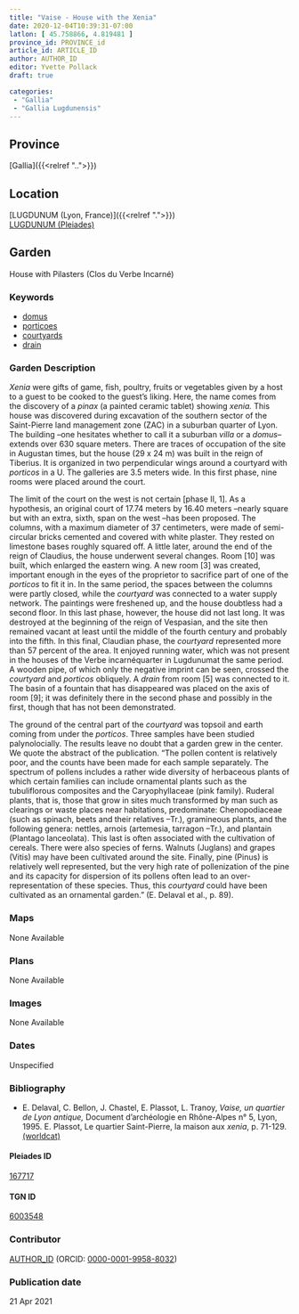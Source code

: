 ```yaml
---
title: "Vaise - House with the Xenia"
date: 2020-12-04T10:39:31-07:00
latlon: [ 45.758866, 4.819481 ]
province_id: PROVINCE_id
article_id: ARTICLE_ID
author: AUTHOR_ID
editor: Yvette Pollack
draft: true

categories:
 - "Gallia"
 - "Gallia Lugdunensis"
---
```


## Province
[Gallia]({{<relref "..">}})

## Location

[LUGDUNUM (Lyon, France)]({{<relref ".">}}) \
[LUGDUNUM (Pleiades)](https://pleiades.stoa.org/places/167717)

<!--### Location Description-->

<!-- LEAVE THIS BLANK FOR NOW -->

<!--## Sublocation-->

<!--
[AREA WITHIN LOCATION, LIKE “PALATINE HILL”](GEOREFERENCE LINK)
A sublocation is any area larger than an individual garden, but located within a location. I would always try to include a link to a controlled vocabulary here if possible. This ID may well be different from the Garden ID, e.g., Pompeii versus a Garden in one of the houses which has its own Pleiades ID.
-->

<!--### Sublocation Description-->

<!-- DESCRIPTION -->

## Garden
House with Pilasters (Clos du Verbe Incarné)

### Keywords
- [domus](http://vocab.getty.edu/page/aat/300005506)
- [porticoes](http://vocab.getty.edu/page/aat/300004145)
- [courtyards](http://vocab.getty.edu/page/aat/300004095)
- [drain](http://vocab.getty.edu/page/aat/300052564)

### Garden Description
*Xenia* were gifts of game, fish, poultry, fruits or vegetables given by a host to a guest to be cooked to the guest’s liking. Here, the name comes from the discovery of a *pinax* (a painted ceramic tablet) showing *xenia.* This house was discovered during excavation of the southern sector of the Saint-Pierre land management zone (ZAC) in a suburban quarter of Lyon. The building –one hesitates whether to call it a suburban *villa* or a *domus*–extends over 630 square meters. There are traces of occupation of the site in Augustan times, but the house (29 x 24 m) was built in the reign of Tiberius. It is organized in two perpendicular wings around a courtyard with *porticos* in a U. The galleries are 3.5 meters wide. In this first phase, nine rooms were placed around the court.

The limit of the court on the west is not certain [phase II, 1]. As a hypothesis, an original court of 17.74 meters by 16.40 meters –nearly square but with an extra, sixth, span on the west –has been proposed. The columns, with a maximum diameter of 37 centimeters, were made of semi-circular bricks cemented and covered with white plaster. They rested on limestone bases roughly squared off. A little later, around the end of the reign of Claudius, the house underwent several changes. Room [10] was built, which enlarged the eastern wing. A new room [3] was created, important enough in the eyes of the proprietor to sacrifice part of one of the *porticos* to fit it in. In the same period, the spaces between the columns were partly closed, while the *courtyard* was connected to a water supply network. The paintings were freshened up, and the house doubtless had a second floor. In this last phase, however, the house did not last long. It was destroyed at the beginning of the reign of Vespasian, and the site then remained vacant at least until the middle of the fourth century and probably into the fifth. In this final, Claudian phase, the *courtyard* represented more than 57 percent of the area. It enjoyed running water, which was not present in the houses of the Verbe incarnéquarter in Lugdunumat the same period. A wooden pipe, of which only the negative imprint can be seen, crossed the *courtyard* and *porticos* obliquely. A *drain* from room [5] was connected to it. The basin of a fountain that has disappeared was placed on the axis of room [9]; it was definitely there in the second phase and possibly in the first, though that has not been demonstrated.

The ground of the central part of the *courtyard* was topsoil and earth coming from under the *porticos*. Three samples have been studied palynolocially. The results leave no doubt that a garden grew in the center. We quote the abstract of the publication. “The pollen content is relatively poor, and the counts have been made for each sample separately. The spectrum of pollens includes a rather wide diversity of herbaceous plants of which certain families can include ornamental plants such as the tubuliflorous composites and the Caryophyllaceae (pink family). Ruderal plants, that is, those that grow in sites much transformed by man such as clearings or waste places near habitations, predominate: Chenopodiaceae (such as spinach, beets and their relatives –Tr.), gramineous plants, and the following genera: nettles, arnois (artemesia, tarragon –Tr.), and plantain (Plantago lanceolata). This last is often associated with the cultivation of cereals. There were also species of ferns. Walnuts (Juglans) and grapes (Vitis) may have been cultivated around the site. Finally, pine (Pinus) is relatively well represented, but the very high rate of pollenization of the pine and its capacity for dispersion of its pollens often lead to an over-representation of these species. Thus, this *courtyard* could have been cultivated as an ornamental garden.” (E. Delaval et al., p. 89).

### Maps

None Available

### Plans

None Available

### Images

None Available

### Dates
Unspecified

### Bibliography
- E. Delaval, C. Bellon, J. Chastel, E. Plassot, L. Tranoy, *Vaise, un quartier de Lyon antique,* Document d’archéologie en Rhône-Alpes n° 5, Lyon, 1995. E. Plassot, Le quartier Saint-Pierre, la maison aux *xenia*, p. 71-129.  [(worldcat)](http://www.worldcat.org/oclc/1031979297)  


<!--#### Periodo ID-->

<!-- [PERIODO_ID](https://pleiades.stoa.org/places/PLEIADES_ID) -->

#### Pleiades ID

[167717](https://pleiades.stoa.org/places/167717)

#### TGN ID
[6003548](http://vocab.getty.edu/page/tgn/6003548)

### Contributor
[AUTHOR_ID](link) (ORCID: [0000-0001-9958-8032](https://orcid.org/0000-0001-9958-8032))

### Publication date

21 Apr 2021

<!--### Related articles-->

<!-- Links to other related articles. Leave blank for now -->
